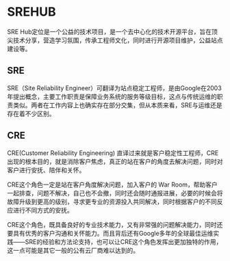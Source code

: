 # SREHUB

SRE Hub定位是一个公益的技术项目，是一个去中心化的技术开源平台，旨在顶尖技术分享，营造学习氛围，传承工程师文化，同时进行开源项目维护，公益站点建设等。

## SRE

SRE（Site Reliability Engineer）可翻译为站点稳定工程师，是由Google在2003年提出概念，主要工作职责是保障业务系统的服务等级目标，这点与传统运维的职责类似。两者在工作内容上也确实存在部分交集，但从本质来看，SRE与运维还是存在着不少区别。

## CRE

CRE(Customer Reliability Engineering) 直译过来就是客户稳定性工程师，CRE出现的根本目的，就是消除客户焦虑，真正的站在客户的角度去解决问题，同时对客户进行安抚、陪伴和关怀。

CRE这个角色一定是站在客户角度解决问题，加入客户的 War Room，帮助客户一起排查，问题不解决，自己也不会撤，同时还会随时通报进展，必要的时候会将故障升级到更高的级别，寻求更专业的资源投入共同解决，同时根据客户的不同反应进行不同方式的安抚。

CRE这个角色，既具备良好的专业技术能力，又有非常强的问题解决能力，同时还要具有优秀的客户沟通和关怀能力。而且背后还有Google多年的全球最佳运维实践——SRE的经验和方法论支持，也可以让CRE这个角色发挥出更加独特的作用，这一点可能是其它一般的公有云厂商难以达到的。
